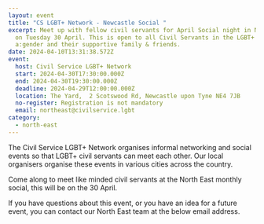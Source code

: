 ```yaml
---
layout: event
title: "CS LGBT+ Network - Newcastle Social "
excerpt: Meet up with fellow civil servants for April Social night in Newcastle
  on Tuesday 30 April. This is open to all Civil Servants in the LGBT+ Network,
  a:gender and their supportive family & friends.
date: 2024-04-10T13:31:38.572Z
event:
  host: Civil Service LGBT+ Network
  start: 2024-04-30T17:30:00.000Z
  end: 2024-04-30T19:30:00.000Z
  deadline: 2024-04-29T12:00:00.000Z
  location: The Yard,  2 Scotswood Rd, Newcastle upon Tyne NE4 7JB
  no-register: Registration is not mandatory
  email: northeast@civilservice.lgbt
category:
  - north-east
---
```

The Civil Service LGBT+ Network organises informal networking and social events so that LGBT+ civil servants can meet each other. Our local organisers organise these events in various cities across the country.

Come along to meet like minded civil servants at the North East monthly social, this will be on the 30 April.

If you have questions about this event, or you have an idea for a future event, you can contact our North East team at the below email address.